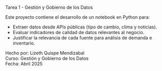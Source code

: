 Tarea 1 - Gestión y Gobierno de los Datos

Este proyecto contiene el desarrollo de un notebook en Python para:

- Extraer datos desde APIs públicas (tipo de cambio, clima y noticias).
- Evaluar indicadores de calidad de datos relevantes al negocio.
- Justificar la relevancia de cada fuente para análisis de demanda e inventario.

Hecho por: Lizeth Quispe Mendizabal  
Curso: Gestión y Gobierno de los Datos  
Fecha: Abril 2025
